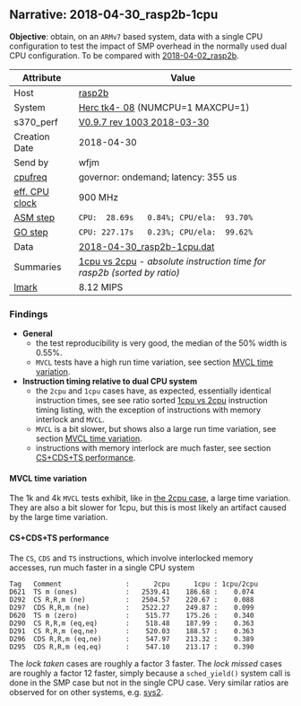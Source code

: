 ## Narrative: 2018-04-30_rasp2b-1cpu

**Objective**: obtain, on an `ARMv7` based system,
data with a single CPU configuration to test the impact
of SMP overhead in the normally used dual CPU configuration.
To be compared with [2018-04-02_rasp2b](2018-04-02_rasp2b.md).

| Attribute | Value |
| --------- | ----- |
| Host   | [rasp2b](hostinfo_rasp2b.md) |
| System | [Herc tk4- 08](sysinfo_tk4m08.md) (NUMCPU=1 MAXCPU=1) |
| s370_perf | [V0.9.7  rev  1003  2018-03-30](https://github.com/wfjm/s370-perf/blob/2685ff0/codes/s370_perf.asm) |
| Creation Date | 2018-04-30 |
| Send by | wfjm |
| [cpufreq](README_narr.md#user-content-cpufreq) | governor: ondemand; latency: 355 us |
| [eff. CPU clock](README_narr.md#user-content-effclk) | 900 MHz |
| [ASM step](README_narr.md#user-content-asm) | `CPU:  28.69s   0.84%; CPU/ela:  93.70%` |
| [GO step](README_narr.md#user-content-go)   | `CPU: 227.17s   0.23%; CPU/ela:  99.62%` |
| Data | [2018-04-30_rasp2b-1cpu.dat](../data/2018-04-30_rasp2b-1cpu.dat) |
| Summaries | [1cpu vs 2cpu](sum_2018-04-30_rasp2b_2cpu_and_1cpu.dat) - _absolute instruction time for rasp2b (sorted by ratio)_ |
| [lmark](README_narr.md#user-content-lmark) | 8.12 MIPS |

### <a id="find">Findings</a>

- **General**
  - the test reproducibility is very good, the median of the 50% width is 0.55%.
  - `MVCL` tests have a high run time variation, see section
    [MVCL time variation](#user-content-find-mvcl-tvar).
- **Instruction timing relative to dual CPU system**
  - the `2cpu` and `1cpu` cases have, as expected, essentially identical
    instruction times, see see ratio sorted
    [1cpu vs 2cpu](sum_2018-04-30_rasp2b_2cpu_and_1cpu.dat) instruction
    timing listing, with the exception of instructions with memory interlock
    and `MVCL`.
  - `MVCL` is a bit slower, but shows also a large run time variation,
    see section [MVCL time variation](#user-content-find-mvcl-tvar).
  - instructions with memory interlock are much faster,
    see section [CS+CDS+TS performance](#user-content-find-cs-ts).

#### <a id="find-mvcl-tvar">MVCL time variation</a>
The 1k and 4k `MVCL` tests exhibit, like in
[the 2cpu case](2018-04-02_rasp2b.md#user-content-find-mvcl-tvar),
a large time variation. They are also a bit slower for 1cpu, but this is
most likely an artifact caused by the large time variation.

#### <a id="find-cs-ts">CS+CDS+TS performance</a>
The `CS`, `CDS` and `TS` instructions, which involve interlocked memory
accesses, run much faster in a single CPU system
```
Tag   Comment                :      2cpu      1cpu : 1cpu/2cpu
D621  TS m (ones)            :   2539.41    186.68 :    0.074
D292  CS R,R,m (ne)          :   2504.57    220.67 :    0.088
D297  CDS R,R,m (ne)         :   2522.27    249.87 :    0.099
D620  TS m (zero)            :    515.77    175.26 :    0.340
D290  CS R,R,m (eq,eq)       :    518.48    187.99 :    0.363
D291  CS R,R,m (eq,ne)       :    520.03    188.57 :    0.363
D296  CDS R,R,m (eq,ne)      :    547.97    213.32 :    0.389
D295  CDS R,R,m (eq,eq)      :    547.10    213.17 :    0.390
```

The _lock taken_ cases are roughly a factor 3 faster.
The _lock missed_ cases are roughly a factor 12 faster, simply because
a `sched_yield()` system call is done in the SMP case but not in the
single CPU case. Very similar ratios are observed for on other systems,
e.g. [sys2](2018-03-31_sys2-1cpu.md#user-content-find-cs-ts).
